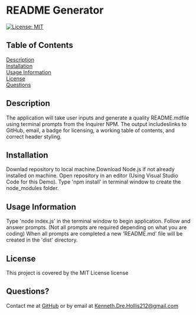# README Generator 
[![License: MIT](https://img.shields.io/badge/License-MIT-yellow.svg)](https://opensource.org/licenses/MIT)
      
## Table of Contents

[Description](#description)<br>[Installation](#installation)<br>[Usage Information](#usageInfo)<br>[License](#license)<br>[Questions](#questions)


## Description<a id='description'></a>
The application will take user inputs and generate a quality README.mdfile using terminal prompts from the Inquirer NPM. The output includeslinks to GitHub, email, a badge for licensing, a working table of contents, and correct header styling.


## Installation<a id='installation'></a>
Downlad repository to local machine.Download Node.js if not already installed on machine. Open repository in an editor (Using Visual Studio Code for this Demo). Type 'npm install' in terminal window to create the node_modules folder.



## Usage Information<a id='usageInfo'></a>
Type 'node index.js' in the terminal window to begin application. Follow and answer prompts. (Not all prompts are required depending on what you are coding) When all prompts are completed a new 'README.md' file will be created in the 'dist' directory.







## License<a id='license'></a>
This project is covered by the MIT License license



## Questions?<a id='questions'></a>
Contact me at [GitHub](https://github.com/KennethHollis) or by email at <Kenneth.Dre.Hollis212@gmail.com>